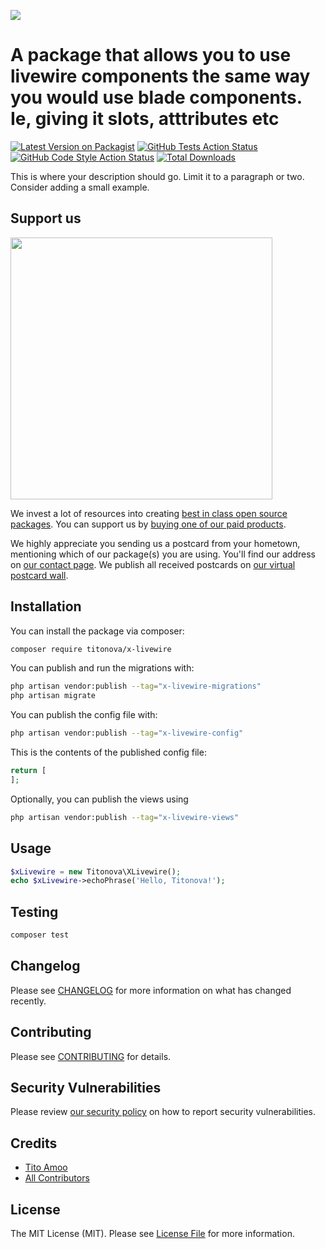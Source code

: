 
[<img src="https://github-ads.s3.eu-central-1.amazonaws.com/support-ukraine.svg?t=1" />](https://supportukrainenow.org)

# A package that allows you to use livewire components the same way you would use blade components. Ie, giving it slots, atttributes etc

[![Latest Version on Packagist](https://img.shields.io/packagist/v/titonova/x-livewire.svg?style=flat-square)](https://packagist.org/packages/titonova/x-livewire)
[![GitHub Tests Action Status](https://img.shields.io/github/workflow/status/titonova/x-livewire/run-tests?label=tests)](https://github.com/titonova/x-livewire/actions?query=workflow%3Arun-tests+branch%3Amain)
[![GitHub Code Style Action Status](https://img.shields.io/github/workflow/status/titonova/x-livewire/Fix%20PHP%20code%20style%20issues?label=code%20style)](https://github.com/titonova/x-livewire/actions?query=workflow%3A"Fix+PHP+code+style+issues"+branch%3Amain)
[![Total Downloads](https://img.shields.io/packagist/dt/titonova/x-livewire.svg?style=flat-square)](https://packagist.org/packages/titonova/x-livewire)

This is where your description should go. Limit it to a paragraph or two. Consider adding a small example.

## Support us

[<img src="https://github-ads.s3.eu-central-1.amazonaws.com/x-livewire.jpg?t=1" width="419px" />](https://spatie.be/github-ad-click/x-livewire)

We invest a lot of resources into creating [best in class open source packages](https://spatie.be/open-source). You can support us by [buying one of our paid products](https://spatie.be/open-source/support-us).

We highly appreciate you sending us a postcard from your hometown, mentioning which of our package(s) you are using. You'll find our address on [our contact page](https://spatie.be/about-us). We publish all received postcards on [our virtual postcard wall](https://spatie.be/open-source/postcards).

## Installation

You can install the package via composer:

```bash
composer require titonova/x-livewire
```

You can publish and run the migrations with:

```bash
php artisan vendor:publish --tag="x-livewire-migrations"
php artisan migrate
```

You can publish the config file with:

```bash
php artisan vendor:publish --tag="x-livewire-config"
```

This is the contents of the published config file:

```php
return [
];
```

Optionally, you can publish the views using

```bash
php artisan vendor:publish --tag="x-livewire-views"
```

## Usage

```php
$xLivewire = new Titonova\XLivewire();
echo $xLivewire->echoPhrase('Hello, Titonova!');
```

## Testing

```bash
composer test
```

## Changelog

Please see [CHANGELOG](CHANGELOG.md) for more information on what has changed recently.

## Contributing

Please see [CONTRIBUTING](https://github.com/titonova/.github/blob/main/CONTRIBUTING.md) for details.

## Security Vulnerabilities

Please review [our security policy](../../security/policy) on how to report security vulnerabilities.

## Credits

- [Tito Amoo](https://github.com/titonova)
- [All Contributors](../../contributors)

## License

The MIT License (MIT). Please see [License File](LICENSE.md) for more information.
